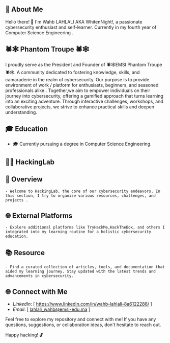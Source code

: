 ## 👤 About Me

Hello there! 👋 I'm Wahb LAHLALI AKA WhitenNight!, a passionate cybersecurity enthusiast and self-learner. Currently in my fourth year of Computer Science Engineering .

## 🕷️🕸 Phantom Troupe 🕷️🕸️

I proudly serve as the President and Founder of 🕷️🕸️EMSI Phantom Troupe 🕷️🕸️. A community dedicated to fostering knowledge, skills, and camaraderie in the realm of cybersecurity. Our purpose is to provide environment of work / platform for enthusiasts, beginners, and seasoned professionals alike.. Together,we aim to empower individuals on their journey into cybersecurity, offering a gamified approach that turns learning into an exciting adventure. Through interactive challenges, workshops, and collaborative projects, we strive to enhance practical skills and deepen understanding.

## 🎓 Education

- 🎓 Currently pursuing a degree in Computer Science Engineering.

## 👨‍💻 HackingLab
  ## 💼 Overview
    - Welcome to HackingLab, the core of our cybersecurity endeavors. In this section, I try to organize various resources, challenges, and projects .
  ## 🌐 External Platforms
    - Explore additional platforms like TryHackMe,HackTheBox, and others I integrated into my learning routine for a holistic cybersecurity education.
  ## 📚 Resource
    - Find a curated collection of articles, tools, and documentation that aided my learning journey. Stay updated with the latest trends and advancements in cybersecurity.

## 🌐 Connect with Me

- *LinkedIn*: [  https://www.linkedin.com/in/wahb-lahlali-8a6122288/  ]
- *Email*:    [  lahlali_wahb@emsi-edu.ma  ]

Feel free to explore my repository and connect with me! If you have any questions, suggestions, or collaboration ideas, don't hesitate to reach out.

Happy hacking! 🔓


